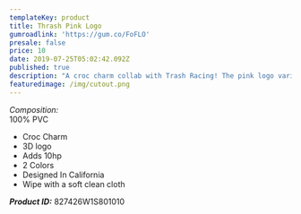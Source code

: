 ```yaml
---
templateKey: product
title: Thrash Pink Logo
gumroadlink: 'https://gum.co/FoFLO'
presale: false
price: 10
date: 2019-07-25T05:02:42.092Z
published: true
description: "A croc charm collab with Trash Racing! The pink logo variant. \U0001F994"
featuredimage: /img/cutout.png
---
```

_Composition:_\
100% PVC

* Croc Charm
* 3D logo
* Adds 10hp
* 2 Colors
* Designed In California
* Wipe with a soft clean cloth

**_Product ID:_** 827426W1S801010
